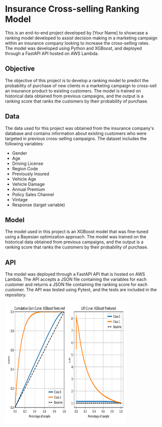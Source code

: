 # Insurance Cross-selling Ranking Model
This is an end-to-end project developed by [Your Name] to showcase a ranking model developed to assist decision making in a marketing campaign within an insurance company looking to increase the cross-selling rates. The model was developed using Python and XGBoost, and deployed through a FastAPI API hosted on AWS Lambda.

## Objective
The objective of this project is to develop a ranking model to predict the probability of purchase of new clients in a marketing campaign to cross-sell an insurance product to existing customers. The model is trained on historical data obtained from previous campaigns, and the output is a ranking score that ranks the customers by their probability of purchase.

## Data
The data used for this project was obtained from the insurance company's database and contains information about existing customers who were targeted in previous cross-selling campaigns. The dataset includes the following variables:

- Gender
- Age
- Driving License
- Region Code
- Previously Insured
- Vehicle Age
- Vehicle Damage
- Annual Premium
- Policy Sales Channel
- Vintage
- Response (target variable)

## Model
The model used in this project is an XGBoost model that was fine-tuned using a Bayesian optimization approach. The model was trained on the historical data obtained from previous campaigns, and the output is a ranking score that ranks the customers by their probability of purchase.

## API
The model was deployed through a FastAPI API that is hosted on AWS Lambda. The API accepts a JSON file containing the variables for each customer and returns a JSON file containing the ranking score for each customer. The API was tested using Pytest, and the tests are included in the repository.

<img src="models/figures/xgboost_finetuned.png" width="400" height="400" />
